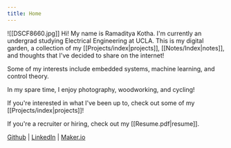 ```yaml
---
title: Home
---
```

![[DSCF8660.jpg]]
Hi! My name is Ramaditya Kotha. I'm currently an undergrad studying Electrical Engineering at UCLA. This is my digital garden, a collection of my [[Projects/index|projects]], [[Notes/Index|notes]], and thoughts that I've decided to share on the internet!

Some of my interests include embedded systems, machine learning, and control theory.

In my spare time, I enjoy photography, woodworking, and cycling!

If you're interested in what I've been up to, check out some of my [[Projects/index|projects]]!

If you're a recruiter or hiring, check out my [[Resume.pdf|resume]].

[Github](https://github.com/RamadityaK) | [LinkedIn](https://www.linkedin.com/in/ramaditya-kotha/) | [Maker.io](https://www.digikey.com/en/maker/profiles/52f0e026f9694e11845bf5f55a7c5fef) 

